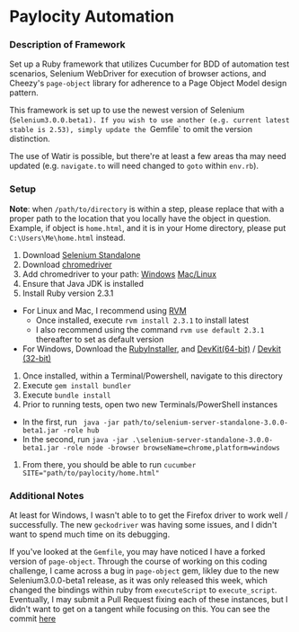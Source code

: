 # Paylocity Automation

### Description of Framework
Set up a Ruby framework that utilizes Cucumber for BDD of automation test scenarios,
Selenium WebDriver for execution of browser actions, and Cheezy's `page-object` library
for adherence to a Page Object Model design pattern. 

This framework is set up to use the newest version of Selenium (`Selenium3.0.0.beta1).
If you wish to use another (e.g. current latest stable is 2.53), simply update the `Gemfile` to
omit the version distinction.

The use of Watir is possible, but there're at least a few areas tha may need updated 
(e.g. `navigate.to` will need changed to `goto` within `env.rb`).

### Setup
**Note**: when `/path/to/directory` is within a step, please replace that with a proper path
to the location that you locally have the object in question. Example, if object is `home.html`, and 
it is in your Home directory, please put `C:\Users\Me\home.html` instead.

1. Download [Selenium Standalone](http://selenium-release.storage.googleapis.com/3.0-beta1/selenium-server-standalone-3.0.0-beta1.jar)
1. Download [chromedriver](http://chromedriver.storage.googleapis.com/index.html?path=2.22/)
1. Add chromedriver to your path: [Windows](http://windowsitpro.com/systems-management/how-can-i-add-new-folder-my-system-path) 
[Mac/Linux](http://osxdaily.com/2014/08/14/add-new-path-to-path-command-line/)
1. Ensure that Java JDK is installed
1. Install Ruby version 2.3.1
  * For Linux and Mac, I recommend using [RVM](https://rvm.io/)
    * Once installed, execute `rvm install 2.3.1` to install latest
    * I also recommend using the command `rvm use default 2.3.1` thereafter to set as
    default version
  * For Windows, Download the [RubyInstaller](http://dl.bintray.com/oneclick/rubyinstaller/rubyinstaller-2.3.1.exe), 
  and [DevKit(64-bit)](http://dl.bintray.com/oneclick/rubyinstaller/DevKit-mingw64-64-4.7.2-20130224-1432-sfx.exe) /
  [Devkit (32-bit)](http://dl.bintray.com/oneclick/rubyinstaller/DevKit-mingw64-32-4.7.2-20130224-1151-sfx.exe)
1. Once installed, within a Terminal/Powershell, navigate to this directory
1. Execute `gem install bundler`
1. Execute `bundle install`
1. Prior to running tests, open two new Terminals/PowerShell instances
  * In the first, run ` java -jar path/to/selenium-server-standalone-3.0.0-beta1.jar -role hub`
  * In the second, run `java -jar .\selenium-server-standalone-3.0.0-beta1.jar -role node -browser browseName=chrome,platform=windows`
1. From there, you should be able to run `cucumber SITE="path/to/paylocity/home.html"`


### Additional Notes
At least for Windows, I wasn't able to to get the Firefox driver to work well / successfully. The new `geckodriver` was
having some issues, and I didn't want to spend much time on its debugging.

If you've looked at the `Gemfile`, you may have noticed I have a forked version of `page-object`. 
Through the course of working on this coding challenge, I came across a bug in `page-object` gem, likley
due to the new Selenium3.0.0-beta1 release, as it was only released this week, which changed the bindings within ruby from
`executeScript` to `execute_script`. Eventually, I may submit a Pull Request fixing each of these instances, but I didn't
want to get on a tangent while focusing on this. You can see the commit [here](https://github.com/williara/page-object/commit/152bd734fa52f4226965b011d2707c1f2979db2f)